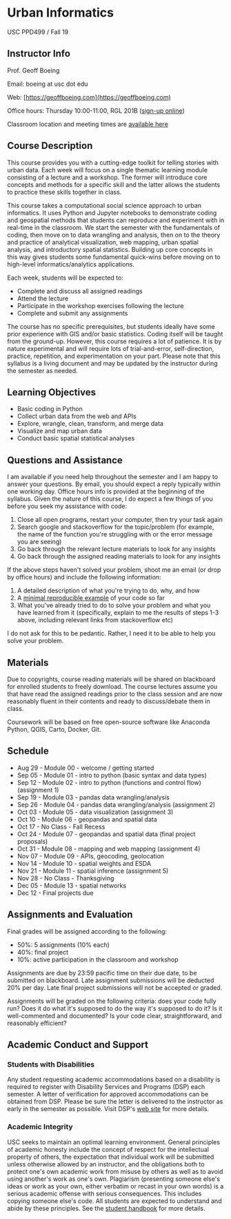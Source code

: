 # Urban Informatics

USC PPD499 / Fall 19

## Instructor Info

Prof. Geoff Boeing

Email: boeing at usc dot edu

Web: [https://geoffboeing.com](https://geoffboeing.com)

Office hours: Thursday 10:00-11:00, RGL 201B ([sign-up online](https://www.wejoinin.com/sheets/vqcmr/))

Classroom location and meeting times are [available here](https://classes.usc.edu/)

## Course Description

This course provides you with a cutting-edge toolkit for telling stories with urban data. Each week will focus on a single thematic learning module consisting of a lecture and a workshop. The former will introduce core concepts and methods for a specific skill and the latter allows the students to practice these skills together in class.

This course takes a computational social science approach to urban informatics. It uses Python and Jupyter notebooks to demonstrate coding and geospatial methods that students can reproduce and experiment with in real-time in the classroom. We start the semester with the fundamentals of coding, then move on to data wrangling and analysis, then on to the theory and practice of analytical visualization, web mapping, urban spatial analysis, and introductory spatial statistics. Building up core concepts in this way gives students some fundamental quick-wins before moving on to high-level informatics/analytics applications.

Each week, students will be expected to:

  - Complete and discuss all assigned readings
  - Attend the lecture
  - Participate in the workshop exercises following the lecture
  - Complete and submit any assignments

The course has no specific prerequisites, but students ideally have some prior experience with GIS and/or basic statistics. Coding itself will be taught from the ground-up. However, this course requires a lot of patience. It is by nature experimental and will require lots of trial-and-error, self-direction, practice, repetition, and experimentation on your part. Please note that this syllabus is a living document and may be updated by the instructor during the semester as needed.

## Learning Objectives

  - Basic coding in Python
  - Collect urban data from the web and APIs  
  - Explore, wrangle, clean, transform, and merge data
  - Visualize and map urban data
  - Conduct basic spatial statistical analyses

## Questions and Assistance

I am available if you need help throughout the semester and I am happy to answer your questions. By email, you should expect a reply typically within one working day. Office hours info is provided at the beginning of the syllabus. Given the nature of this course, I do expect a few things of you before you seek my assistance with code:

  1. Close all open programs, restart your computer, then try your task again
  2. Search google and stackoverflow for the topic/problem (for example, the name of the function you're struggling with or the error message you are seeing)
  3. Go back through the relevant lecture materials to look for any insights
  4. Go back through the assigned reading materials to look for any insights

If the above steps haven't solved your problem, shoot me an email (or drop by office hours) and include the following information:

  1. A detailed description of what you're trying to do, why, and how
  2. A [minimal reproducible example](https://stackoverflow.com/help/minimal-reproducible-example) of your code so far
  3. What you've already tried to do to solve your problem and what you have learned from it (specifically, explain to me the results of steps 1-3 above, including relevant links from stackoverflow etc)

I do not ask for this to be pedantic. Rather, I need it to be able to help you solve your problem.

## Materials

Due to copyrights, course reading materials will be shared on blackboard for enrolled students to freely download. The course lectures assume you that have read the assigned readings prior to the class session and are now reasonably fluent in their contents and ready to discuss/debate them in class.

Coursework will be based on free open-source software like Anaconda Python, QGIS, Carto, Docker, Git.

## Schedule

  - Aug 29 - Module 00 - welcome / getting started
  - Sep 05 - Module 01 - intro to python (basic syntax and data types)
  - Sep 12 - Module 02 - intro to python (functions and control flow) (assignment 1)
  - Sep 19 - Module 03 - pandas data wrangling/analysis
  - Sep 26 - Module 04 - pandas data wrangling/analysis (assignment 2)
  - Oct 03 - Module 05 - data visualization (assignment 3)
  - Oct 10 - Module 06 - geopandas and spatial data
  - Oct 17 - No Class  - Fall Recess
  - Oct 24 - Module 07 - geopandas and spatial data (final project proposals)
  - Oct 31 - Module 08 - mapping and web mapping (assignment 4)
  - Nov 07 - Module 09 - APIs, geocoding, geolocation
  - Nov 14 - Module 10 - spatial weights and ESDA
  - Nov 21 - Module 11 - spatial inference (assignment 5)
  - Nov 28 - No Class  - Thanksgiving
  - Dec 05 - Module 13 - spatial networks
  - Dec 12 - Final projects due

## Assignments and Evaluation

Final grades will be assigned according to the following:

  - 50%: 5 assignments (10% each)
  - 40%: final project
  - 10%: active participation in the classroom and workshop

Assignments are due by 23:59 pacific time on their due date, to be submitted on blackboard. Late assignment submissions will be deducted 20% per day. Late final project submissions will not be accepted or graded.

Assignments will be graded on the following criteria: does your code fully run? Does it do what it's supposed to do the way it's supposed to do it? Is it well-commented and documented? Is your code clear, straightforward, and reasonably efficient?

## Academic Conduct and Support

### Students with Disabilities

Any student requesting academic accommodations based on a disability is required to register with Disability Services and Programs (DSP) each semester. A letter of verification for approved accommodations can be obtained from DSP. Please be sure the letter is delivered to the instructor as early in the semester as possible. Visit DSP's [web site](https://dsp.usc.edu/) for more details.

### Academic Integrity

USC seeks to maintain an optimal learning environment. General principles of academic honesty include the concept of respect for the intellectual property of others, the expectation that individual work will be submitted unless otherwise allowed by an instructor, and the obligations both to protect one's own academic work from misuse by others as well as to avoid using another's work as one's own. Plagiarism (presenting someone else's ideas or work as your own, either verbatim or recast in your own words) is a serious academic offense with serious consequences. This includes copying someone else's code. All students are expected to understand and abide by these principles. See the [student handbook](https://scampus.usc.edu) for more details.
